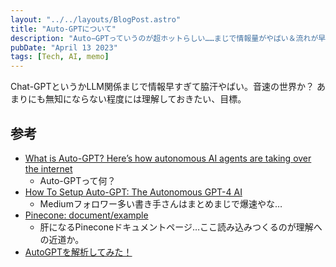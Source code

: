 ```yaml
---
layout: "../../layouts/BlogPost.astro"
title: "Auto-GPTについて"
description: "Auto−GPTっていうのが超ホットらしい……まじで情報量がやばい＆流れが早すぎて笑う"
pubDate: "April 13 2023"
tags: [Tech, AI, memo]
---
```


Chat-GPTというかLLM関係まじで情報早すぎて脇汗やばい。音速の世界か？
あまりにも無知にならない程度には理解しておきたい、目標。

## 参考

- [What is Auto-GPT? Here’s how autonomous AI agents are taking over the internet](https://www.digitaltrends.com/computing/what-is-auto-gpt/)
  - Auto-GPTって何？
- [How To Setup Auto-GPT: The Autonomous GPT-4 AI](https://medium.com/generative-ai/how-to-setup-auto-gpt-the-autonomous-gpt-4-ai-d0a304dbe9f3)
  - Mediumフォロワー多い書き手さんはまとめまじで爆速やな…
- [Pinecone: document/example](https://docs.pinecone.io/docs/examples)
  - 肝になるPineconeドキュメントページ…ここ読み込みつくるのが理解への近道か。
- [AutoGPTを解析してみた！](https://note.ambitiousai.co.jp/n/n870bfa0e5280)
